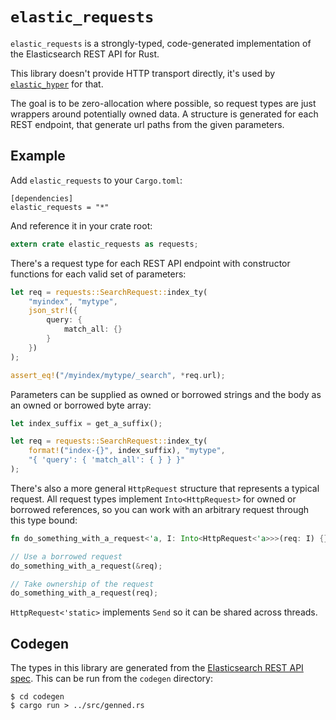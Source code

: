 # `elastic_requests`

`elastic_requests` is a strongly-typed, code-generated implementation of the Elasticsearch REST API for Rust.

This library doesn't provide HTTP transport directly, it's used by [`elastic_hyper`](https://github.com/elastic-rs/elastic-hyper) for that.

The goal is to be zero-allocation where possible, so request types are just wrappers around potentially owned data.
A structure is generated for each REST endpoint, that generate url paths from the given parameters.

## Example

Add `elastic_requests` to your `Cargo.toml`:

```
[dependencies]
elastic_requests = "*"
```

And reference it in your crate root:

```rust
extern crate elastic_requests as requests;
```

There's a request type for each REST API endpoint with constructor functions for each valid set of parameters:

```rust
let req = requests::SearchRequest::index_ty(
	"myindex", "mytype", 
	json_str!({
		query: { 
			match_all: {}
		}
	})
);

assert_eq!("/myindex/mytype/_search", *req.url);
```

Parameters can be supplied as owned or borrowed strings and the body as an owned or borrowed byte array:

```rust
let index_suffix = get_a_suffix();

let req = requests::SearchRequest::index_ty(
	format!("index-{}", index_suffix), "mytype", 
	"{ 'query': { 'match_all': { } } }"
);
```

There's also a more general `HttpRequest` structure that represents a typical request.
All request types implement `Into<HttpRequest>` for owned or borrowed references, so you can work with an arbitrary request through this type bound:

```rust
fn do_something_with_a_request<'a, I: Into<HttpRequest<'a>>>(req: I) {}

// Use a borrowed request
do_something_with_a_request(&req);

// Take ownership of the request
do_something_with_a_request(req);
```

`HttpRequest<'static>` implements `Send` so it can be shared across threads.

## Codegen

The types in this library are generated from the [Elasticsearch REST API spec](https://github.com/elastic/elasticsearch/tree/master/rest-api-spec).
This can be run from the `codegen` directory:

```
$ cd codegen
$ cargo run > ../src/genned.rs
```